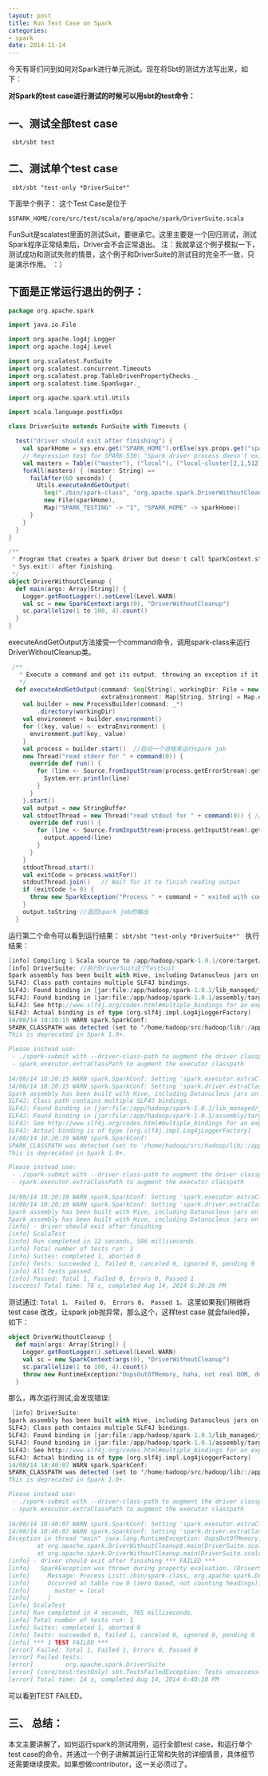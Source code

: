 ```yaml
---
layout: post
title: Run Test Case on Spark
categories: 
- spark
date: 2014-11-14
---
```


今天有哥们问到如何对Spark进行单元测试。现在将Sbt的测试方法写出来，如下：

**对Spark的test case进行测试的时候可以用sbt的test命令：**

## 一、测试全部test case
     sbt/sbt test

## 二、测试单个test case
     sbt/sbt "test-only *DriverSuite*" 

下面举个例子：
这个Test Case是位于
```
$SPARK_HOME/core/src/test/scala/org/apache/spark/DriverSuite.scala 
```

FunSuit是scalatest里面的测试Suit，要继承它。这里主要是一个回归测试，测试Spark程序正常结束后，Driver会不会正常退出。
注：我就拿这个例子模拟一下，测试成功和测试失败的情景，这个例子和DriverSuite的测试目的完全不一致，只是演示作用。 ：）

## 下面是正常运行退出的例子：

```scala
package org.apache.spark

import java.io.File

import org.apache.log4j.Logger
import org.apache.log4j.Level

import org.scalatest.FunSuite
import org.scalatest.concurrent.Timeouts
import org.scalatest.prop.TableDrivenPropertyChecks._
import org.scalatest.time.SpanSugar._

import org.apache.spark.util.Utils

import scala.language.postfixOps

class DriverSuite extends FunSuite with Timeouts {

  test("driver should exit after finishing") {
    val sparkHome = sys.env.get("SPARK_HOME").orElse(sys.props.get("spark.home")).get
    // Regression test for SPARK-530: "Spark driver process doesn't exit after finishing"
    val masters = Table(("master"), ("local"), ("local-cluster[2,1,512]"))
    forAll(masters) { (master: String) =>
      failAfter(60 seconds) {
        Utils.executeAndGetOutput(
          Seq("./bin/spark-class", "org.apache.spark.DriverWithoutCleanup", master),
          new File(sparkHome),
          Map("SPARK_TESTING" -> "1", "SPARK_HOME" -> sparkHome))
      }
    }
  }
}

/**
 * Program that creates a Spark driver but doesn't call SparkContext.stop() or
 * Sys.exit() after finishing.
 */
object DriverWithoutCleanup {
  def main(args: Array[String]) {
    Logger.getRootLogger().setLevel(Level.WARN)
    val sc = new SparkContext(args(0), "DriverWithoutCleanup")
    sc.parallelize(1 to 100, 4).count()
  }
}
```

executeAndGetOutput方法接受一个command命令，调用spark-class来运行DriverWithoutCleanup类。

```scala
 /**
   * Execute a command and get its output, throwing an exception if it yields a code other than 0.
   */
  def executeAndGetOutput(command: Seq[String], workingDir: File = new File("."),
                          extraEnvironment: Map[String, String] = Map.empty): String = {
    val builder = new ProcessBuilder(command: _*) 
        .directory(workingDir)
    val environment = builder.environment()
    for ((key, value) <- extraEnvironment) {
      environment.put(key, value)
    }
    val process = builder.start()  //启动一个进程来运行spark job
    new Thread("read stderr for " + command(0)) {
      override def run() {
        for (line <- Source.fromInputStream(process.getErrorStream).getLines) {
          System.err.println(line)
        }
      }
    }.start()
    val output = new StringBuffer
    val stdoutThread = new Thread("read stdout for " + command(0)) { //读取spark job的输出
      override def run() {
        for (line <- Source.fromInputStream(process.getInputStream).getLines) {
          output.append(line)
        }
      }
    }
    stdoutThread.start()
    val exitCode = process.waitFor()
    stdoutThread.join()   // Wait for it to finish reading output
    if (exitCode != 0) {
      throw new SparkException("Process " + command + " exited with code " + exitCode)
    }
    output.toString //返回spark job的输出
  }
```

运行第二个命令可以看到运行结果：
```sbt/sbt "test-only *DriverSuite*" ```
执行结果：   

```scala
[info] Compiling 1 Scala source to /app/hadoop/spark-1.0.1/core/target/scala-2.10/test-classes...
[info] DriverSuite: //执行DriverSuit这个TestSuit
Spark assembly has been built with Hive, including Datanucleus jars on classpath
SLF4J: Class path contains multiple SLF4J bindings.
SLF4J: Found binding in [jar:file:/app/hadoop/spark-1.0.1/lib_managed/jars/slf4j-log4j12-1.7.5.jar!/org/slf4j/impl/StaticLoggerBinder.class]
SLF4J: Found binding in [jar:file:/app/hadoop/spark-1.0.1/assembly/target/scala-2.10/spark-assembly-1.0.1-hadoop0.20.2-cdh3u5.jar!/org/slf4j/impl/StaticLoggerBinder.class]
SLF4J: See http://www.slf4j.org/codes.html#multiple_bindings for an explanation.
SLF4J: Actual binding is of type [org.slf4j.impl.Log4jLoggerFactory]
14/08/14 18:20:15 WARN spark.SparkConf: 
SPARK_CLASSPATH was detected (set to '/home/hadoop/src/hadoop/lib/:/app/hadoop/sparklib/*:/app/hadoop/spark-1.0.1/lib_managed/jars/*').
This is deprecated in Spark 1.0+.

Please instead use:
 - ./spark-submit with --driver-class-path to augment the driver classpath
 - spark.executor.extraClassPath to augment the executor classpath
        
14/08/14 18:20:15 WARN spark.SparkConf: Setting 'spark.executor.extraClassPath' to '/home/hadoop/src/hadoop/lib/:/app/hadoop/sparklib/*:/app/hadoop/spark-1.0.1/lib_managed/jars/*' as a work-around.
14/08/14 18:20:15 WARN spark.SparkConf: Setting 'spark.driver.extraClassPath' to '/home/hadoop/src/hadoop/lib/:/app/hadoop/sparklib/*:/app/hadoop/spark-1.0.1/lib_managed/jars/*' as a work-around.
Spark assembly has been built with Hive, including Datanucleus jars on classpath
SLF4J: Class path contains multiple SLF4J bindings.
SLF4J: Found binding in [jar:file:/app/hadoop/spark-1.0.1/lib_managed/jars/slf4j-log4j12-1.7.5.jar!/org/slf4j/impl/StaticLoggerBinder.class]
SLF4J: Found binding in [jar:file:/app/hadoop/spark-1.0.1/assembly/target/scala-2.10/spark-assembly-1.0.1-hadoop0.20.2-cdh3u5.jar!/org/slf4j/impl/StaticLoggerBinder.class]
SLF4J: See http://www.slf4j.org/codes.html#multiple_bindings for an explanation.
SLF4J: Actual binding is of type [org.slf4j.impl.Log4jLoggerFactory]
14/08/14 18:20:19 WARN spark.SparkConf: 
SPARK_CLASSPATH was detected (set to '/home/hadoop/src/hadoop/lib/:/app/hadoop/sparklib/*:/app/hadoop/spark-1.0.1/lib_managed/jars/*').
This is deprecated in Spark 1.0+.

Please instead use:
 - ./spark-submit with --driver-class-path to augment the driver classpath
 - spark.executor.extraClassPath to augment the executor classpath
        
14/08/14 18:20:19 WARN spark.SparkConf: Setting 'spark.executor.extraClassPath' to '/home/hadoop/src/hadoop/lib/:/app/hadoop/sparklib/*:/app/hadoop/spark-1.0.1/lib_managed/jars/*' as a work-around.
14/08/14 18:20:19 WARN spark.SparkConf: Setting 'spark.driver.extraClassPath' to '/home/hadoop/src/hadoop/lib/:/app/hadoop/sparklib/*:/app/hadoop/spark-1.0.1/lib_managed/jars/*' as a work-around.
Spark assembly has been built with Hive, including Datanucleus jars on classpath
Spark assembly has been built with Hive, including Datanucleus jars on classpath
[info] - driver should exit after finishing
[info] ScalaTest
[info] Run completed in 12 seconds, 586 milliseconds.
[info] Total number of tests run: 1
[info] Suites: completed 1, aborted 0
[info] Tests: succeeded 1, failed 0, canceled 0, ignored 0, pending 0
[info] All tests passed.
[info] Passed: Total 1, Failed 0, Errors 0, Passed 1
[success] Total time: 76 s, completed Aug 14, 2014 6:20:26 PM
```

测试通过:
``Total 1， Failed 0， Errors 0， Passed 1。``
这里如果我们稍微将test case 改改，让spark job抛异常，那么这个，这样test case 就会failed掉，如下：

```scala
object DriverWithoutCleanup {
  def main(args: Array[String]) {
    Logger.getRootLogger().setLevel(Level.WARN)
    val sc = new SparkContext(args(0), "DriverWithoutCleanup")
    sc.parallelize(1 to 100, 4).count()
    throw new RuntimeException("OopsOutOfMemory, haha, not real OOM, don't worry!") //添加此行
  }
```

那么，再次运行测试,会发现错误:

```scala
 [info] DriverSuite:
Spark assembly has been built with Hive, including Datanucleus jars on classpath
SLF4J: Class path contains multiple SLF4J bindings.
SLF4J: Found binding in [jar:file:/app/hadoop/spark-1.0.1/lib_managed/jars/slf4j-log4j12-1.7.5.jar!/org/slf4j/impl/StaticLoggerBinder.class]
SLF4J: Found binding in [jar:file:/app/hadoop/spark-1.0.1/assembly/target/scala-2.10/spark-assembly-1.0.1-hadoop0.20.2-cdh3u5.jar!/org/slf4j/impl/StaticLoggerBinder.class]
SLF4J: See http://www.slf4j.org/codes.html#multiple_bindings for an explanation.
SLF4J: Actual binding is of type [org.slf4j.impl.Log4jLoggerFactory]
14/08/14 18:40:07 WARN spark.SparkConf: 
SPARK_CLASSPATH was detected (set to '/home/hadoop/src/hadoop/lib/:/app/hadoop/sparklib/*:/app/hadoop/spark-1.0.1/lib_managed/jars/*').
This is deprecated in Spark 1.0+.

Please instead use:
 - ./spark-submit with --driver-class-path to augment the driver classpath
 - spark.executor.extraClassPath to augment the executor classpath
        
14/08/14 18:40:07 WARN spark.SparkConf: Setting 'spark.executor.extraClassPath' to '/home/hadoop/src/hadoop/lib/:/app/hadoop/sparklib/*:/app/hadoop/spark-1.0.1/lib_managed/jars/*' as a work-around.
14/08/14 18:40:07 WARN spark.SparkConf: Setting 'spark.driver.extraClassPath' to '/home/hadoop/src/hadoop/lib/:/app/hadoop/sparklib/*:/app/hadoop/spark-1.0.1/lib_managed/jars/*' as a work-around.
Exception in thread "main" java.lang.RuntimeException: OopsOutOfMemory, haha, not real OOM, don't worry! //自定义抛异常使spark job运行失败，打印出了异常堆栈，测试用例失败
        at org.apache.spark.DriverWithoutCleanup$.main(DriverSuite.scala:60)
        at org.apache.spark.DriverWithoutCleanup.main(DriverSuite.scala)
[info] - driver should exit after finishing *** FAILED ***
[info]   SparkException was thrown during property evaluation. (DriverSuite.scala:40)
[info]     Message: Process List(./bin/spark-class, org.apache.spark.DriverWithoutCleanup, local) exited with code 1
[info]     Occurred at table row 0 (zero based, not counting headings), which had values (
[info]       master = local
[info]     )
[info] ScalaTest
[info] Run completed in 4 seconds, 765 milliseconds.
[info] Total number of tests run: 1
[info] Suites: completed 1, aborted 0
[info] Tests: succeeded 0, failed 1, canceled 0, ignored 0, pending 0
[info] *** 1 TEST FAILED ***
[error] Failed: Total 1, Failed 1, Errors 0, Passed 0
[error] Failed tests:
[error]         org.apache.spark.DriverSuite
[error] (core/test:testOnly) sbt.TestsFailedException: Tests unsuccessful
[error] Total time: 14 s, completed Aug 14, 2014 6:40:10 PM
```

可以看到TEST FAILED。

##  三、 总结：
  本文主要讲解了，如何运行spark的测试用例，运行全部test case，和运行单个test case的命令，并通过一个例子讲解其运行正常和失败的详细情景，具体细节还需要继续摸索。如果想做contributor，这一关必须过了。